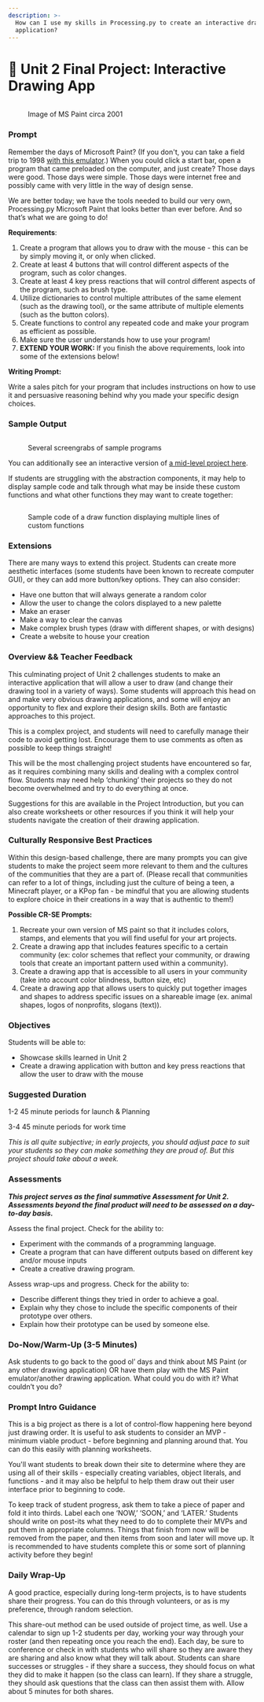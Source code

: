 ```yaml
---
description: >-
  How can I use my skills in Processing.py to create an interactive drawing
  application?
---
```


# 🎨 Unit 2 Final Project: Interactive Drawing App

<figure><img src="../.gitbook/assets/image (2) (4).png" alt=""><figcaption><p>Image of MS Paint circa 2001</p></figcaption></figure>

### Prompt

Remember the days of Microsoft Paint? (If you don't, you can take a field trip to 1998 [with this emulator](broken-reference).) When you could click a start bar, open a program that came preloaded on the computer, and just create? Those days were good. Those days were simple. Those days were internet free and possibly came with very little in the way of design sense.

We are better today; we have the tools needed to build our very own, Processing.py Microsoft Paint that looks better than ever before. And so that’s what we are going to do!

**Requirements**:

1. Create a program that allows you to draw with the mouse - this can be by simply moving it, or only when clicked.
2. Create at least 4 buttons that will control different aspects of the program, such as color changes.&#x20;
3. Create at least 4 key press reactions that will control different aspects of the program, such as brush type.&#x20;
4. Utilize dictionaries to control multiple attributes of the same element (such as the drawing tool), or the same attribute of multiple elements (such as the button colors).
5. Create functions to control any repeated code and make your program as efficient as possible.
6. Make sure the user understands how to use your program!
7. **EXTEND YOUR WORK:** If you finish the above requirements, look into some of the extensions below!

**Writing Prompt:**

Write a sales pitch for your program that includes instructions on how to use it and persuasive reasoning behind why you made your specific design choices.

### Sample Output

<figure><img src="../.gitbook/assets/image (1) (2) (3).png" alt=""><figcaption><p>Several screengrabs of sample programs</p></figcaption></figure>

You can additionally see an interactive version of [a mid-level project here](https://trinket.io/library/trinkets/90f5a41513).

If students are struggling with the abstraction components, it may help to display sample code and talk through what may be inside these custom functions and what other functions they may want to create together:

<figure><img src="../.gitbook/assets/Screen Shot 2023-01-19 at 12.56.44 PM.png" alt=""><figcaption><p>Sample code of a draw function displaying multiple lines of custom functions</p></figcaption></figure>

### Extensions

There are many ways to extend this project. Students can create more aesthetic interfaces (some students have been known to recreate computer GUI), or they can add more button/key options. They can also consider:

* Have one button that will always generate a random color
* Allow the user to change the colors displayed to a new palette
* Make an eraser
* Make a way to clear the canvas
* Make complex brush types (draw with different shapes, or with designs)
* Create a website to house your creation

###

### Overview && Teacher Feedback

This culminating project of Unit 2 challenges students to make an interactive application that will allow a user to draw (and change their drawing tool in a variety of ways). Some students will approach this head on and make very obvious drawing applications, and some will enjoy an opportunity to flex and explore their design skills. Both are fantastic approaches to this project.

This is a complex project, and students will need to carefully manage their code to avoid getting lost. Encourage them to use comments as often as possible to keep things straight!

This will be the most challenging project students have encountered so far, as it requires combining many skills and dealing with a complex control flow. Students may need help ‘chunking’ their projects so they do not become overwhelmed and try to do everything at once.

Suggestions for this are available in the Project Introduction, but you can also create worksheets or other resources if you think it will help your students navigate the creation of their drawing application.

### Culturally Responsive Best Practices

Within this design-based challenge, there are many prompts you can give students to make the project seem more relevant to them and the cultures of the communities that they are a part of. (Please recall that communities can refer to a lot of things, including just the culture of being a teen, a Minecraft player, or a KPop fan - be mindful that you are allowing students to explore choice in their creations in a way that is authentic to them!)

**Possible CR-SE Prompts:**

1. Recreate your own version of MS paint so that it includes colors, stamps, and elements that you will find useful for your art projects.
2. Create a drawing app that includes features specific to a certain community (ex: color schemes that reflect your community, or drawing tools that create an important pattern used within a community).
3. Create a drawing app that is accessible to all users in your community (take into account color blindness, button size, etc)
4. Create a drawing app that allows users to quickly put together images and shapes to address specific issues on a shareable image (ex. animal shapes, logos of nonprofits, slogans (text)).

### Objectives

Students will be able to:

* Showcase skills learned in Unit 2&#x20;
* Create a drawing application with button and key press reactions that allow the user to draw with the mouse

### Suggested Duration

1-2 45 minute periods for launch & Planning&#x20;

3-4 45 minute periods for work time

_This is all quite subjective; in early projects, you should adjust pace to suit your students so they can make something they are proud of. But this project should take about a week._

### Assessments

_**This project serves as the final summative Assessment for Unit 2. Assessments beyond the final product will need to be assessed on a day-to-day basis.**_&#x20;

Assess the final project. Check for the ability to:

* Experiment with the commands of a programming language.&#x20;
* Create a program that can have different outputs based on different key and/or mouse inputs&#x20;
* Create a creative drawing program.

Assess wrap-ups and progress. Check for the ability to:

* Describe different things they tried in order to achieve a goal.&#x20;
* Explain why they chose to include the specific components of their prototype over others.&#x20;
* Explain how their prototype can be used by someone else.

### Do-Now/Warm-Up (3-5 Minutes)

Ask students to go back to the good ol’ days and think about MS Paint (or any other drawing application) OR have them play with the MS Paint emulator/another drawing application. What could you do with it? What couldn’t you do?

### Prompt Intro Guidance

This is a big project as there is a lot of control-flow happening here beyond just drawing order. It is useful to ask students to consider an MVP - minimum viable product - before beginning and planning around that. You can do this easily with planning worksheets.&#x20;

You'll want students to break down their site to determine where they are using all of their skills - especially creating variables, object literals, and functions - and it may also be helpful to help them draw out their user interface prior to beginning to code.

To keep track of student progress, ask them to take a piece of paper and fold it into thirds. Label each one ‘NOW,’ ‘SOON,’ and ‘LATER.’ Students should write on post-its what they need to do to complete their MVPs and put them in appropriate columns. Things that finish from now will be removed from the paper, and then items from soon and later will move up. It is recommended to have students complete this or some sort of planning activity before they begin!

### Daily Wrap-Up

A good practice, especially during long-term projects, is to have students share their progress. You can do this through volunteers, or as is my preference, through random selection.&#x20;

This share-out method can be used outside of project time, as well. Use a calendar to sign up 1-2 students per day, working your way through your roster (and then repeating once you reach the end). Each day, be sure to conference or check in with students who will share so they are aware they are sharing and also know what they will talk about. Students can share successes or struggles - if they share a success, they should focus on what they did to make it happen (so the class can learn). If they share a struggle, they should ask questions that the class can then assist them with. Allow about 5 minutes for both shares.
